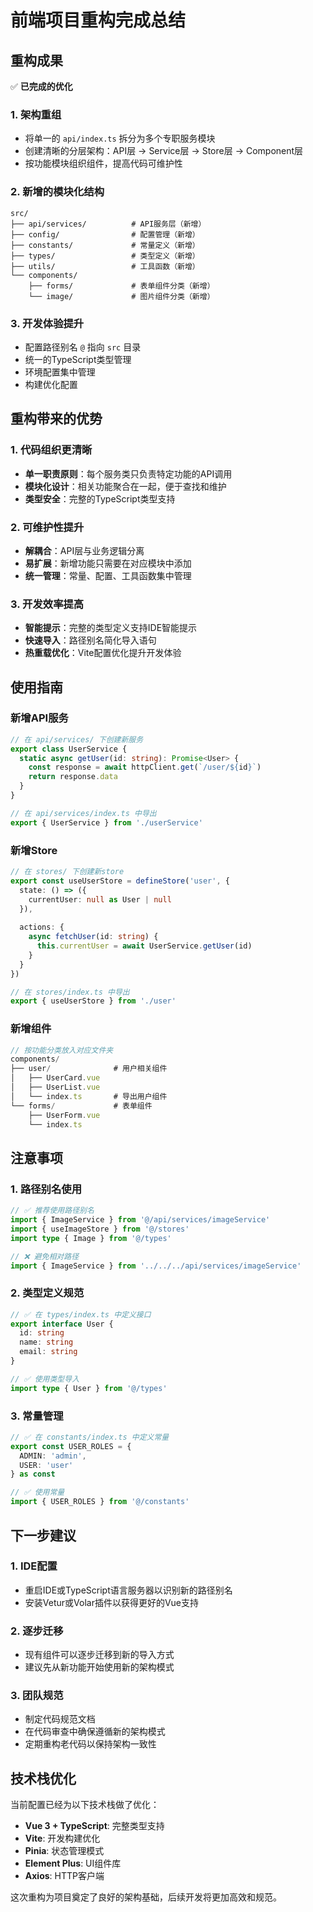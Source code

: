# 前端项目重构完成总结

## 重构成果

✅ **已完成的优化**

### 1. 架构重组
- 将单一的 `api/index.ts` 拆分为多个专职服务模块
- 创建清晰的分层架构：API层 → Service层 → Store层 → Component层
- 按功能模块组织组件，提高代码可维护性

### 2. 新增的模块化结构
```
src/
├── api/services/          # API服务层（新增）
├── config/                # 配置管理（新增）
├── constants/             # 常量定义（新增）
├── types/                 # 类型定义（新增）
├── utils/                 # 工具函数（新增）
└── components/
    ├── forms/             # 表单组件分类（新增）
    └── image/             # 图片组件分类（新增）
```

### 3. 开发体验提升
- 配置路径别名 `@` 指向 `src` 目录
- 统一的TypeScript类型管理
- 环境配置集中管理
- 构建优化配置

## 重构带来的优势

### 1. 代码组织更清晰
- **单一职责原则**：每个服务类只负责特定功能的API调用
- **模块化设计**：相关功能聚合在一起，便于查找和维护
- **类型安全**：完整的TypeScript类型支持

### 2. 可维护性提升
- **解耦合**：API层与业务逻辑分离
- **易扩展**：新增功能只需要在对应模块中添加
- **统一管理**：常量、配置、工具函数集中管理

### 3. 开发效率提高
- **智能提示**：完整的类型定义支持IDE智能提示
- **快速导入**：路径别名简化导入语句
- **热重载优化**：Vite配置优化提升开发体验

## 使用指南

### 新增API服务
```typescript
// 在 api/services/ 下创建新服务
export class UserService {
  static async getUser(id: string): Promise<User> {
    const response = await httpClient.get(`/user/${id}`)
    return response.data
  }
}

// 在 api/services/index.ts 中导出
export { UserService } from './userService'
```

### 新增Store
```typescript
// 在 stores/ 下创建新store
export const useUserStore = defineStore('user', {
  state: () => ({
    currentUser: null as User | null
  }),
  
  actions: {
    async fetchUser(id: string) {
      this.currentUser = await UserService.getUser(id)
    }
  }
})

// 在 stores/index.ts 中导出
export { useUserStore } from './user'
```

### 新增组件
```typescript
// 按功能分类放入对应文件夹
components/
├── user/              # 用户相关组件
│   ├── UserCard.vue
│   ├── UserList.vue
│   └── index.ts       # 导出用户组件
└── forms/             # 表单组件
    ├── UserForm.vue
    └── index.ts
```

## 注意事项

### 1. 路径别名使用
```typescript
// ✅ 推荐使用路径别名
import { ImageService } from '@/api/services/imageService'
import { useImageStore } from '@/stores'
import type { Image } from '@/types'

// ❌ 避免相对路径
import { ImageService } from '../../../api/services/imageService'
```

### 2. 类型定义规范
```typescript
// ✅ 在 types/index.ts 中定义接口
export interface User {
  id: string
  name: string
  email: string
}

// ✅ 使用类型导入
import type { User } from '@/types'
```

### 3. 常量管理
```typescript
// ✅ 在 constants/index.ts 中定义常量
export const USER_ROLES = {
  ADMIN: 'admin',
  USER: 'user'
} as const

// ✅ 使用常量
import { USER_ROLES } from '@/constants'
```

## 下一步建议

### 1. IDE配置
- 重启IDE或TypeScript语言服务器以识别新的路径别名
- 安装Vetur或Volar插件以获得更好的Vue支持

### 2. 逐步迁移
- 现有组件可以逐步迁移到新的导入方式
- 建议先从新功能开始使用新的架构模式

### 3. 团队规范
- 制定代码规范文档
- 在代码审查中确保遵循新的架构模式
- 定期重构老代码以保持架构一致性

## 技术栈优化

当前配置已经为以下技术栈做了优化：
- **Vue 3 + TypeScript**: 完整类型支持
- **Vite**: 开发构建优化
- **Pinia**: 状态管理模式
- **Element Plus**: UI组件库
- **Axios**: HTTP客户端

这次重构为项目奠定了良好的架构基础，后续开发将更加高效和规范。

